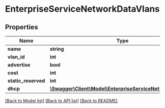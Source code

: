 # EnterpriseServiceNetworkDataVlans

## Properties
Name | Type | Description | Notes
------------ | ------------- | ------------- | -------------
**name** | **string** |  | [optional] 
**vlan_id** | **int** |  | [optional] 
**advertise** | **bool** |  | [optional] 
**cost** | **int** |  | [optional] 
**static_reserved** | **int** |  | [optional] 
**dhcp** | [**\Swagger\Client\Model\EnterpriseServiceNetworkDataDhcp**](EnterpriseServiceNetworkDataDhcp.md) |  | [optional] 

[[Back to Model list]](../README.md#documentation-for-models) [[Back to API list]](../README.md#documentation-for-api-endpoints) [[Back to README]](../README.md)


